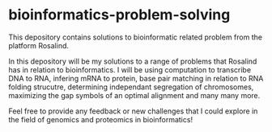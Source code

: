 # bioinformatics-problem-solving

This depository contains solutions to bioinformatic related problem from the platform Rosalind.

In this depository will be my solutions to a range of problems that Rosalind has in relation to bioinformatics. I will be using computation to transcribe DNA to RNA, infering mRNA to protein, base pair matching in relation to RNA folding strucutre, determining independant segregation of chromosomes, maximizing the gap symbols of an optimal alignment and many many more.

Feel free to provide any feedback or new challenges that I could explore in the field of genomics and proteomics in bioinformatics!
